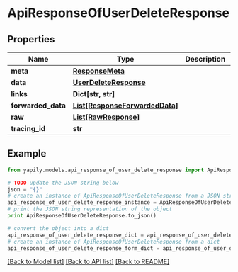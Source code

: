 # ApiResponseOfUserDeleteResponse


## Properties

Name | Type | Description | Notes
------------ | ------------- | ------------- | -------------
**meta** | [**ResponseMeta**](ResponseMeta.md) |  | [optional] 
**data** | [**UserDeleteResponse**](UserDeleteResponse.md) |  | [optional] 
**links** | **Dict[str, str]** |  | [optional] 
**forwarded_data** | [**List[ResponseForwardedData]**](ResponseForwardedData.md) |  | [optional] 
**raw** | [**List[RawResponse]**](RawResponse.md) |  | [optional] 
**tracing_id** | **str** |  | [optional] 

## Example

```python
from yapily.models.api_response_of_user_delete_response import ApiResponseOfUserDeleteResponse

# TODO update the JSON string below
json = "{}"
# create an instance of ApiResponseOfUserDeleteResponse from a JSON string
api_response_of_user_delete_response_instance = ApiResponseOfUserDeleteResponse.from_json(json)
# print the JSON string representation of the object
print ApiResponseOfUserDeleteResponse.to_json()

# convert the object into a dict
api_response_of_user_delete_response_dict = api_response_of_user_delete_response_instance.to_dict()
# create an instance of ApiResponseOfUserDeleteResponse from a dict
api_response_of_user_delete_response_form_dict = api_response_of_user_delete_response.from_dict(api_response_of_user_delete_response_dict)
```
[[Back to Model list]](../README.md#documentation-for-models) [[Back to API list]](../README.md#documentation-for-api-endpoints) [[Back to README]](../README.md)


